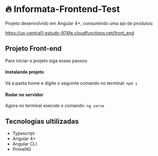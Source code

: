# :fire: Informata-Frontend-Test

Projeto desenvolvido em Angular 4+, consumindo uma api de produtos:

https://us-central1-estudo-974fe.cloudfunctions.net/front_end

## Projeto Front-end

Para iniciar o projeto siga esses passos:

#### Instalando projeto

Vá a pasta home e digite o seguinte comando no terminal: `npm i`

#### Rodar no servidor

Agora no terminal execute o comando: `ng serve`

## Tecnologias ultilizadas

- Typescript 
- Angular 4+
- Angular CLI
- PrimeNG
